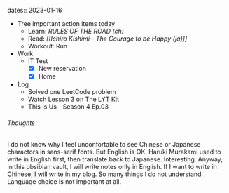 dates:: 2023-01-16

- Tree important action items today
	- Learn: *RULES OF THE ROAD (ch)*
	- Read: *[[Ichiro Kishimi - The Courage to be Happy (ja)]]* 
	- Workout: Run
 - Work
	 - IT Test
		 - [x] New reservation
		 - [X] Home
- Log
	- Solved one LeetCode problem
	- Watch Lesson 3 on The LYT Kit
	- This Is Us - Season 4 Ep.03

###### Thoughts
I do not know why I feel unconfortable to see Chinese or Japanese charactors in sans-serif fonts. But English is OK. Haruki Murakami used to write in English first, then translate back to Japanese. Interesting. Anyway, in this obsibian vault, I will write notes only in English. If I want to write in Chinese, I will write in my blog. So many things I do not understand. Language choice is not important at all.